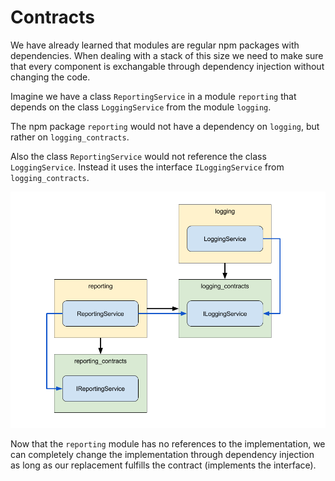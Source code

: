 # Contracts

We have already learned that modules are regular npm packages with dependencies. When dealing with a stack of this size we need to make sure that every component is exchangable through dependency injection without changing the code.

Imagine we have a class `ReportingService` in a module `reporting` that depends on the class `LoggingService` from the module `logging`.

The npm package `reporting` would not have a dependency on `logging`, but rather on `logging_contracts`.

Also the class `ReportingService` would not reference the class `LoggingService`. Instead it uses the interface `ILoggingService` from `logging_contracts`.

![Contract](images/contracts.png)

Now that the `reporting` module has no references to the implementation, we can completely change the implementation through dependency injection as long as our replacement fulfills the contract (implements the interface).

